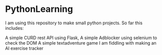 # PythonLearning
I am using this repository to make small python projects.
So far this includes:

A simple CURD rest API using Flask, 
A simple Adblocker using selenium to check the DOM
A simple textadventure game
I am fiddling with making an AI exercise tracker